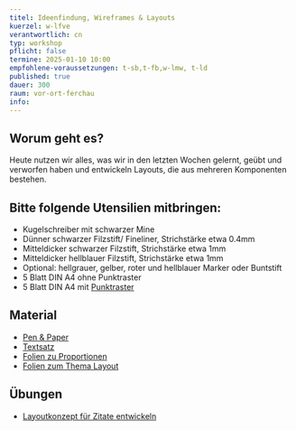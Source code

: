 ```yaml
---
titel: Ideenfindung, Wireframes & Layouts
kuerzel: w-lfve
verantwortlich: cn
typ: workshop
pflicht: false
termine: 2025-01-10 10:00
empfohlene-voraussetzungen: t-sb,t-fb,w-lmw, t-ld
published: true
dauer: 300
raum: vor-ort-ferchau
info: 
---
```


## Worum geht es?
Heute nutzen wir alles, was wir in den letzten Wochen gelernt, geübt und verworfen haben und entwickeln Layouts, die aus mehreren Komponenten bestehen.

## Bitte folgende Utensilien mitbringen:
- Kugelschreiber mit schwarzer Mine
- Dünner schwarzer Filzstift/ Fineliner, Strichstärke etwa 0.4mm
- Mitteldicker schwarzer Filzstift, Strichstärke etwa 1mm
- Mitteldicker hellblauer Filzstift, Strichstärke etwa 1mm
- Optional: hellgrauer, gelber, roter und hellblauer Marker oder Buntstift
- 5 Blatt DIN A4 ohne Punktraster
- 5 Blatt DIN A4 mit [Punktraster](https://www.viaprinto.de/media/documents/help/layouts/produkte/raster/vorlage_punktraster_DIN_A4_hoch.zip)

## Material
- [Pen & Paper](https://cnoss.github.io/pen-and-paper/)
- [Textsatz](https://cnoss.github.io/slides/presentations/screendesign/textsatz/)
- [Folien zu Proportionen](https://cnoss.github.io/slides/presentations/screendesign/proportionen-und-abstaende/) 
- [Folien zum Thema Layout](https://cnoss.github.io/slides/presentations/screendesign/layout/)

## Übungen
<!--- [Typographie 2](/mi-bachelor-screendesign/assignments/basics-typographie-2/)-->
- [Layoutkonzept für Zitate entwickeln](/mi-bachelor-screendesign/assignments/layoutkonzept-entwickeln/)

